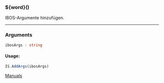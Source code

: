 ﻿### ${word}()
IBOS-Argumente hinzufügen.

----

### Arguments
```ts
ibosArgs : string
```
#### Usage:
```ts
IS.AddArgs(ibosArgs)
```

[Manuals](https://manuals.opacc.ch/docs/doku2401/F-Script/ScriptBlockFunc.IS.AddArgs.html)
